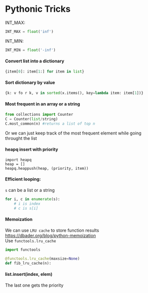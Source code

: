 # Pythonic Tricks

INT_MAX:
```py
INT_MAX = float('inf')
```

INT_MIN:
```py
INT_MIN = float('-inf')
```

#### Convert list into a dictionary
```py
{item[0]: item[1:] for item in list}
```

#### Sort dictionary by value
```py
{k: v fo r k, v in sorted(x.items(), key=lambda item: item[1])}
```

#### Most frequent in an array or a string
```py
from collections import Counter
C = Counter(list/string)
C.most_common(n) #returns a list of top n
```
Or we can just keep track of the most frequent element while going throught the list

#### heapq insert with priority
```
import heapq
heap = []
heapq.heappush(heap, (priority, item))
```

#### Efficient looping:
`s` can be a list or a string
```py
for i, c in enumerate(s):
    # i is index
    # c is s[i]
```

#### Memoization 
We can use `LRU cache` to store function results <br />
https://dbader.org/blog/python-memoization <br />
Use `functools.lru_cache` 
```py
import functools

@functools.lru_cache(maxsize=None)
def fib_lru_cache(n):
```

#### list.insert(index, elem)
The last one gets the priority